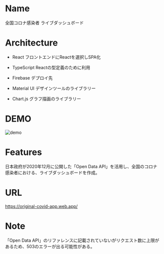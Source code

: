 # Name
全国コロナ感染者 ライブダッシュボード

# Architecture
- React
フロントエンドにReactを選択しSPA化

- TypeScript
Reactの型定義のために利用

- Firebase
デプロイ先

- Material UI
デザインツールのライブラリー

- Chart.js
グラフ描画のライブラリー    

# DEMO
![demo](https://gyazo.com/3c36f0e05aea71b18beadb21d461860a/raw)

# Features
日本政府が2020年12月に公開した「Open Data API」を活用し、全国のコロナ感染者における、ライブダッシュボードを作成。

# URL
https://original-covid-app.web.app/

# Note
「Open Data API」のリファレンスに記載されていないがリクエスト数に上限があるため、503のエラーが出る可能性がある。
